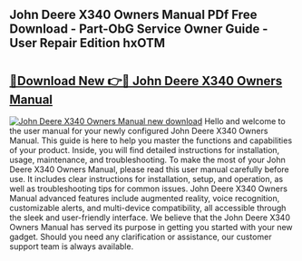 ## John Deere X340 Owners Manual PDf Free Download - Part-ObG Service Owner Guide - User Repair Edition hxOTM

# <h2><a href="http://bc89962.oget.top/?id=John+Deere+X340+Owners+Manual">🔗Download New 👉🔴 John Deere X340 Owners Manual</a></h2>

[![John Deere X340 Owners Manual new download](https://i.imgur.com/5g1atiW.png)](http://bc89962.oget.top/?id=John+Deere+X340+Owners+Manual)
Hello and welcome to the user manual for your newly configured John Deere X340 Owners Manual. This guide is here to help you master the functions and capabilities of your product. Inside, you will find detailed instructions for installation, usage, maintenance, and troubleshooting. To make the most of your John Deere X340 Owners Manual, please read this user manual carefully before use. It includes clear instructions for installation, setup, and operation, as well as troubleshooting tips for common issues. John Deere X340 Owners Manual advanced features include augmented reality, voice recognition, customizable alerts, and multi-device compatibility, all accessible through the sleek and user-friendly interface. We believe that the John Deere X340 Owners Manual has served its purpose in getting you started with your new gadget. Should you need any clarification or assistance, our customer support team is always available.
